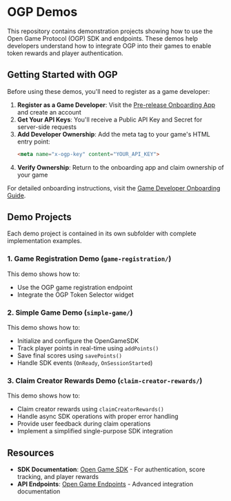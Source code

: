 # OGP Demos

This repository contains demonstration projects showing how to use the Open Game Protocol (OGP) SDK and endpoints. These demos help developers understand how to integrate OGP into their games to enable token rewards and player authentication.

## Getting Started with OGP

Before using these demos, you'll need to register as a game developer:

1. **Register as a Game Developer**: Visit the [Pre-release Onboarding App](https://onboarding.opengameprotocol.com/) and create an account
2. **Get Your API Keys**: You'll receive a Public API Key and Secret for server-side requests
3. **Add Developer Ownership**: Add the meta tag to your game's HTML entry point:
   ```html
   <meta name="x-ogp-key" content="YOUR_API_KEY">
   ```
4. **Verify Ownership**: Return to the onboarding app and claim ownership of your game

For detailed onboarding instructions, visit the [Game Developer Onboarding Guide](https://docs.opengameprotocol.com/7Cx0vTSGe7N68FP9dlE8/build-on-og/game-developer-onboarding).

## Demo Projects

Each demo project is contained in its own subfolder with complete implementation examples.

### 1. Game Registration Demo (`game-registration/`)

This demo shows how to:
- Use the OGP game registration endpoint
- Integrate the OGP Token Selector widget

### 2. Simple Game Demo (`simple-game/`)

This demo shows how to:
- Initialize and configure the OpenGameSDK
- Track player points in real-time using `addPoints()`
- Save final scores using `savePoints()`
- Handle SDK events (`OnReady`, `OnSessionStarted`)

### 3. Claim Creator Rewards Demo (`claim-creator-rewards/`)

This demo shows how to:
- Claim creator rewards using `claimCreatorRewards()`
- Handle async SDK operations with proper error handling
- Provide user feedback during claim operations
- Implement a simplified single-purpose SDK integration

## Resources

- **SDK Documentation**: [Open Game SDK](https://docs.opengameprotocol.com/7Cx0vTSGe7N68FP9dlE8/build-on-og/open-game-sdk) - For authentication, score tracking, and player rewards
- **API Endpoints**: [Open Game Endpoints](https://docs.opengameprotocol.com/7Cx0vTSGe7N68FP9dlE8/build-on-og/open-game-endpoints) - Advanced integration documentation

